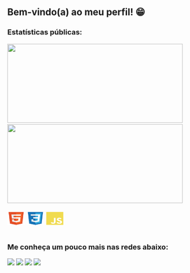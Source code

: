 ## Bem-vindo(a) ao meu perfil! 😁

### Estatísticas públicas:
<div>
<img height="180em" width="400em" src="https://github-readme-stats.vercel.app/api?username=MarcoTSF&show_icons=true&theme=tokyonight"/>
<img height="180em" width="400em" src="https://github-readme-stats.vercel.app/api/top-langs/?username=MarcoTSF&layout=compact&langs_count=6&theme=tokyonight"/>
</div>

<div style="display: inline_block"><br>
<img align="center" alt="HTML" height="30" width="40" src="https://raw.githubusercontent.com/devicons/devicon/master/icons/html5/html5-original.svg">
<img align="center" alt="CSS" height="30" width="40" src="https://raw.githubusercontent.com/devicons/devicon/master/icons/css3/css3-original.svg">
<img align="center" alt="Js" height="30" width="40" src="https://raw.githubusercontent.com/devicons/devicon/master/icons/javascript/javascript-plain.svg">
</div>
 
<br>
 
### Me conheça um pouco mais nas redes abaixo:
<div>
<a href="https://instagram.com/marcotsf_13" target="_blank"><img src="https://img.shields.io/badge/-Instagram-%23E4405F?style=for-the-badge&logo=instagram&logoColor=white" target="_blank"></a>
<a href="https://discord.gg/neBYdgN" target="_blank"><img src="https://img.shields.io/badge/Discord-7289DA?style=for-the-badge&logo=discord&logoColor=white" target="_blank"></a>
<a href = "mailto:mtsf.salvador@gmail.com"><img src="https://img.shields.io/badge/-Gmail-%23333?style=for-the-badge&logo=gmail&logoColor=white" target="_blank"></a>
<a href="https://www.linkedin.com/in/marco-tulio-salvador-filho/" target="_blank"><img src="https://img.shields.io/badge/-LinkedIn-%230077B5?style=for-the-badge&logo=linkedin&logoColor=white" target="_blank"></a>
</div>
